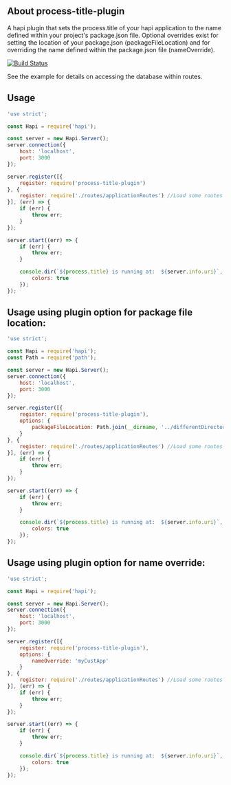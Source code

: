 
## About process-title-plugin

A hapi plugin that sets the process.title of your hapi application to the name defined within your project's package.json file.  Optional overrides exist for setting the location of your package.json (packageFileLocation) and for overriding the name defined within the package.json file (nameOverride).

[![Build Status](https://travis-ci.org/visualjeff/process-title-plugin.png)](https://travis-ci.org/visualjeff/process-title-plugin)

See the example for details on accessing the database within routes.

## Usage

```js
'use strict';

const Hapi = require('hapi');

const server = new Hapi.Server();
server.connection({
    host: 'localhost',
    port: 3000
});

server.register([{
    register: require('process-title-plugin')
}, {
    register: require('./routes/applicationRoutes') //Load some routes
}], (err) => {
    if (err) {
        throw err;
    }
});

server.start((err) => {
    if (err) {
        throw err;
    }

    console.dir(`${process.title} is running at:  ${server.info.uri}`, {
        colors: true
    });
});
```
## Usage using plugin option for package file location:

```js
'use strict';

const Hapi = require('hapi');
const Path = require('path');

const server = new Hapi.Server();
server.connection({
    host: 'localhost',
    port: 3000
});

server.register([{
    register: require('process-title-plugin'),
    options: {
        packageFileLocation: Path.join(__dirname, '../differentDirectory', 'paquet.json')
    }
}, {
    register: require('./routes/applicationRoutes') //Load some routes
}], (err) => {
    if (err) {
        throw err;
    }
});

server.start((err) => {
    if (err) {
        throw err;
    }

    console.dir(`${process.title} is running at:  ${server.info.uri}`, {
        colors: true
    });
});
```


## Usage using plugin option for name override:

```js
'use strict';

const Hapi = require('hapi');

const server = new Hapi.Server();
server.connection({
    host: 'localhost',
    port: 3000
});

server.register([{
    register: require('process-title-plugin'),
    options: {
        nameOverride: 'myCustApp'
    }
}, {
    register: require('./routes/applicationRoutes') //Load some routes
}], (err) => {
    if (err) {
        throw err;
    }
});

server.start((err) => {
    if (err) {
        throw err;
    }

    console.dir(`${process.title} is running at:  ${server.info.uri}`, {
        colors: true
    });
});
```
